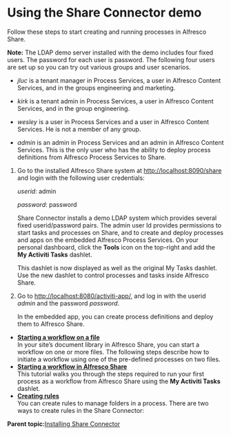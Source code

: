 # Using the Share Connector demo

Follow these steps to start creating and running processes in Alfresco Share.

**Note:** The LDAP demo server installed with the demo includes four fixed users. The password for each user is password. The following four users are set up so you can try out various groups and user scenarios.

-   *jluc* is a tenant manager in Process Services, a user in Alfresco Content Services, and in the groups engineering and marketing.

-   *kirk* is a tenant admin in Process Services, a user in Alfresco Content Services, and in the group engineering.

-   *wesley* is a user in Process Services and a user in Alfresco Content Services. He is not a member of any group.

-   *admin* is an admin in Process Services and an admin in Alfresco Content Services. This is the only user who has the ability to deploy process definitions from Alfresco Process Services to Share.


1.  Go to the installed Alfresco Share system at [http://localhost:8090/share](http://localhost:8090/share) and login with the following user credentials:

    *userid*: admin

    *password*: password

    Share Connector installs a demo LDAP system which provides several fixed userid/password pairs. The admin user Id provides permissions to start tasks and processes on Share, and to create and deploy processes and apps on the embedded Alfresco Process Services. On your personal dashboard, click the **Tools** icon on the top-right and add the **My Activiti Tasks** dashlet.

    This dashlet is now displayed as well as the original My Tasks dashlet. Use the new dashlet to control processes and tasks inside Alfresco Share.

2.  Go to [http://localhost:8080/activiti-app/](http://localhost:8080/activiti-app/), and log in with the userid *admin* and the password *password*.

    In the embedded app, you can create process definitions and deploy them to Alfresco Share.


-   **[Starting a workflow on a file](../topics/starting_a_workflow_on_a_file.md)**  
In your site’s document library in Alfresco Share, you can start a workflow on one or more files. The following steps describe how to initiate a workflow using one of the pre-defined processes on two files.
-   **[Starting a workflow in Alfresco Share](../topics/starting_a_workflow_in_alfresco_share.md)**  
This tutorial walks you through the steps required to run your first process as a workflow from Alfresco Share using the **My Activiti Tasks** dashlet.
-   **[Creating rules](../topics/creating_rules.md)**  
You can create rules to manage folders in a process. There are two ways to create rules in the Share Connector:

**Parent topic:**[Installing Share Connector](../topics/installing_share_connector.md)

